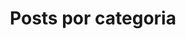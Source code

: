 ---
title: "Posts por categoria"
layout: categories
permalink: /categories/
author_profile: true
---